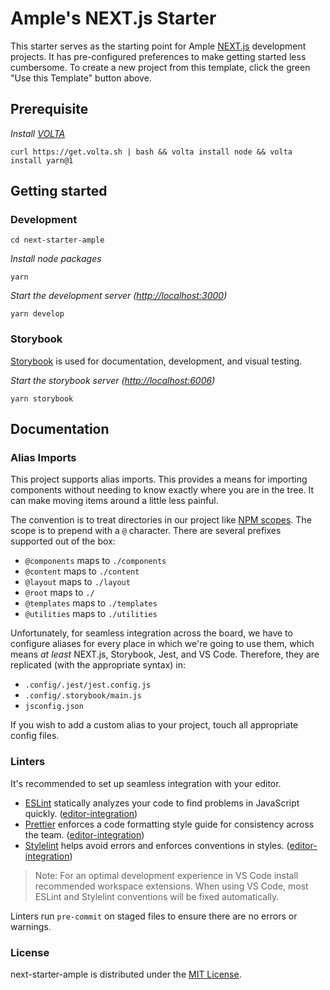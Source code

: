 # Ample's NEXT.js Starter

This starter serves as the starting point for Ample [NEXT.js](https://nextjs.org/) development projects. It has pre-configured preferences to make getting started less cumbersome. To create a new project from this template, click the green "Use this Template" button above.

## Prerequisite

_Install [VOLTA](https://volta.sh/)_

```shell
curl https://get.volta.sh | bash && volta install node && volta install yarn@1
```

## Getting started

### Development

```shell
cd next-starter-ample
```

_Install node packages_

```shell
yarn
```

_Start the development server ([http://localhost:3000](http://localhost:3000))_

```shell
yarn develop
```

### Storybook

[Storybook](https://storybook.js.org/) is used for documentation, development, and visual testing.

_Start the storybook server ([http://localhost:6006](http://localhost:6006))_

```shell
yarn storybook
```

## Documentation

### Alias Imports

This project supports alias imports. This provides a means for importing components without needing to know exactly where you are in the tree. It can make moving items around a little less painful.

The convention is to treat directories in our project like [NPM scopes](https://docs.npmjs.com/about-scopes). The scope is to prepend with a `@` character. There are several prefixes supported out of the box:

- `@components` maps to `./components`
- `@content` maps to `./content`
- `@layout` maps to `./layout`
- `@root` maps to `./`
- `@templates` maps to `./templates`
- `@utilities` maps to `./utilities`

Unfortunately, for seamless integration across the board, we have to configure aliases for every place in which we're going to use them, which means _at least_ NEXT.js, Storybook, Jest, and VS Code. Therefore, they are replicated (with the appropriate syntax) in:

- `.config/.jest/jest.config.js`
- `.config/.storybook/main.js`
- `jsconfig.json`

If you wish to add a custom alias to your project, touch all appropriate config files.

### Linters

It's recommended to set up seamless integration with your editor.

- [ESLint](http://eslint.org/) statically analyzes your code to find problems in JavaScript quickly. ([editor-integration](http://eslint.org/docs/user-guide/integrations#editors))
- [Prettier](https://prettier.io) enforces a code formatting style guide for consistency across the team. ([editor-integration](https://prettier.io/docs/en/editors.html)\)
- [Stylelint](https://stylelint.io) helps avoid errors and enforces conventions in styles. ([editor-integration](https://stylelint.io/user-guide/complementary-tools/#editor-plugins)\)

> Note: For an optimal development experience in VS Code install recommended workspace extensions.
> When using VS Code, most ESLint and Stylelint conventions will be fixed automatically.

Linters run `pre-commit` on staged files to ensure there are no errors or warnings.

### License

next-starter-ample is distributed under the [MIT License](LICENSE.md).
